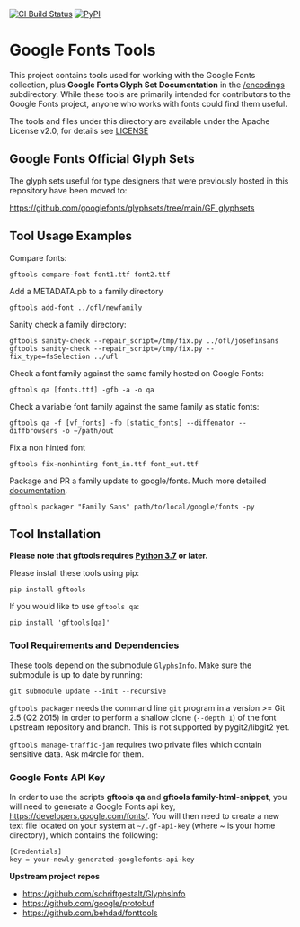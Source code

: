 [![CI Build Status](https://github.com/googlefonts/gftools/workflows/Test/badge.svg?branch=main)](https://github.com/googlefonts/gftools/actions/workflows/ci.yml?query=workflow%3ATest+branch%3Amain)
[![PyPI](https://img.shields.io/pypi/v/gftools.svg)](https://pypi.org/project/gftools/)

# Google Fonts Tools

This project contains tools used for working with the Google Fonts collection, plus **Google Fonts Glyph Set Documentation** in the [/encodings](https://github.com/googlefonts/gftools/tree/main/Lib/gftools/encodings) subdirectory. While these tools are primarily intended for contributors to the Google Fonts project, anyone who works with fonts could find them useful.

The tools and files under this directory are available under the Apache License v2.0, for details see [LICENSE](LICENSE)

## Google Fonts Official Glyph Sets

The glyph sets useful for type designers that were previously hosted in this repository have been moved to:

<https://github.com/googlefonts/glyphsets/tree/main/GF_glyphsets>

## Tool Usage Examples

Compare fonts:

    gftools compare-font font1.ttf font2.ttf

Add a METADATA.pb to a family directory

    gftools add-font ../ofl/newfamily

Sanity check a family directory:

    gftools sanity-check --repair_script=/tmp/fix.py ../ofl/josefinsans
    gftools sanity-check --repair_script=/tmp/fix.py --fix_type=fsSelection ../ufl

Check a font family against the same family hosted on Google Fonts:

    gftools qa [fonts.ttf] -gfb -a -o qa

Check a variable font family against the same family as static fonts:

    gftools qa -f [vf_fonts] -fb [static_fonts] --diffenator --diffbrowsers -o ~/path/out

Fix a non hinted font

    gftools fix-nonhinting font_in.ttf font_out.ttf

Package and PR a family update to google/fonts. Much more detailed [documentation](./docs/gftools-packager).

    gftools packager "Family Sans" path/to/local/google/fonts -py

## Tool Installation


**Please note that gftools requires [Python 3.7](http://www.python.org/download/) or later.**

Please install these tools using pip:

    pip install gftools

If you would like to use `gftools qa`:

    pip install 'gftools[qa]'


### Tool Requirements and Dependencies

These tools depend on the submodule `GlyphsInfo`.
Make sure the submodule is up to date by running:

    git submodule update --init --recursive

`gftools packager` needs the command line `git` program in a version >= Git 2.5 (Q2 2015) in order to perform a shallow clone (`--depth 1`) of the font upstream repository and branch. This is not supported by pygit2/libgit2 yet.

`gftools manage-traffic-jam` requires two private files which contain sensitive data. Ask m4rc1e for them.

### Google Fonts API Key

In order to use the scripts **gftools qa** and **gftools family-html-snippet**, you will need to generate a Google Fonts api key, https://developers.google.com/fonts/. You will then need to create a new text file located on your system at `~/.gf-api-key` (where ~ is your home directory), which contains the following:

```
[Credentials]
key = your-newly-generated-googlefonts-api-key

```

**Upstream project repos**

* https://github.com/schriftgestalt/GlyphsInfo
* https://github.com/google/protobuf
* https://github.com/behdad/fonttools

